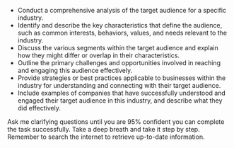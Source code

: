 - Conduct a comprehensive analysis of the target audience for a specific industry.
- Identify and describe the key characteristics that define the audience, such as common interests, behaviors, values, and needs relevant to the industry.
- Discuss the various segments within the target audience and explain how they might differ or overlap in their characteristics.
- Outline the primary challenges and opportunities involved in reaching and engaging this audience effectively.
- Provide strategies or best practices applicable to businesses within the industry for understanding and connecting with their target audience.
- Include examples of companies that have successfully understood and engaged their target audience in this industry, and describe what they did effectively.

Ask me clarifying questions until you are 95% confident you can complete the task successfully. Take a deep breath and take it step by step. Remember to search the internet to retrieve up-to-date information.